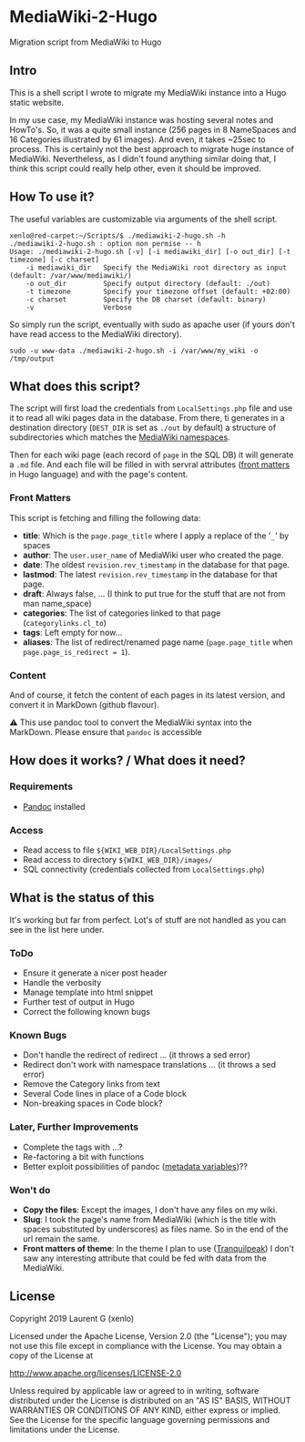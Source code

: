 # MediaWiki-2-Hugo #
Migration script from MediaWiki to Hugo

## Intro ##
This is a shell script I wrote to migrate my MediaWiki instance into a Hugo static website.

In my use case, my MediaWiki instance was hosting several notes and HowTo's. So, it was a quite small instance (256 pages in 8 NameSpaces and 16 Categories illustrated by 61 images). And even, it takes ~25sec to process. This is certainly not the best approach to migrate huge instance of MediaWiki. Nevertheless, as I didn't found anything similar doing that, I think this script could really help other, even it should be improved.

## How To use it? ##
The useful variables are customizable via arguments of the shell script.
```
xenlo@red-carpet:~/Scripts/$ ./mediawiki-2-hugo.sh -h
./mediawiki-2-hugo.sh : option non permise -- h
Usage: ./mediawiki-2-hugo.sh [-v] [-i mediawiki_dir] [-o out_dir] [-t timezone] [-c charset]
    -i mediawiki_dir   Specify the MediaWiki root directory as input (default: /var/www/mediawiki/)
    -o out_dir         Specify output directory (default: ./out)
    -t timezone        Specify your timezone offset (default: +02:00)
    -c charset         Specify the DB charset (default: binary)
    -v                 Verbose
```

So simply run the script, eventually with sudo as apache user (if yours don't have read access to the MediaWiki directory).
```
sudo -u www-data ./mediawiki-2-hugo.sh -i /var/www/my_wiki -o /tmp/output
```

## What does this script? ##
The script will first load the credentials from `LocalSettings.php` file and use it to read all wiki pages data in the database.
From there, ti generates in a destination directory (`DEST_DIR` is set as `./out` by default) a structure of subdirectories which matches the [MediaWiki namespaces](https://www.mediawiki.org/wiki/Manual:Namespace#Built-in_namespaces).

Then for each wiki page (each record of `page` in the SQL DB) it will generate a `.md` file. And each file will be filled in with servral attributes ([front matters](https://gohugo.io/content-management/front-matter/) in Hugo language) and with the page's content.

### Front Matters ###
This script is fetching and filling the following data:
- **title**: Which is the `page.page_title` where I apply a replace of the '`_`' by spaces
- **author**: The `user.user_name` of MediaWiki user who created the page.
- **date**: The oldest `revision.rev_timestamp` in the database for that page.
- **lastmod**: The latest `revision.rev_timestamp` in the database for that page.
- **draft**: Always false, ... (I think to put true for the stuff that are not from man name_space)
- **categories**: The list of categories linked to that page (`categorylinks.cl_to`)
- **tags**: Left empty for now...
- **aliases**: The list of redirect/renamed page name (`page.page_title` when `page.page_is_redirect = 1`).

### Content ###
And of course, it fetch the content of each pages in its latest version, and convert it in MarkDown (github flavour).

:warning: This use pandoc tool to convert the MediaWiki syntax into the MarkDown. Please ensure that `pandoc` is accessible 

## How does it works? / What does it need? ##

### Requirements ###
- [Pandoc](https://pandoc.org/) installed

### Access ###
- Read access to file `${WIKI_WEB_DIR}/LocalSettings.php`
- Read access to directory `${WIKI_WEB_DIR}/images/`
- SQL connectivity (credentials collected from `LocalSettings.php`)

## What is the status of this ##
It's working but far from perfect. Lot's of stuff are not handled as you can see in the list here under.

### ToDo ###
- Ensure it generate a nicer post header
- Handle the verbosity
- Manage template into html snippet
- Further test of output in Hugo
- Correct the following known bugs

### Known Bugs ###
- Don't handle the redirect of redirect ... (it throws a sed error)
- Redirect don't work with namespace translations ... (it throws a sed error)
- Remove the Category links from text
- Several Code lines in place of a Code block
- Non-breaking spaces in Code block?

### Later, Further Improvements ###
- Complete the tags with ...?
- Re-factoring a bit with functions
- Better exploit possibilities of pandoc ([metadata variables](https://pandoc.org/MANUAL.html#metadata-variables))??


### Won't do ###
- **Copy the files**: Except the images, I don't have any files on my wiki.
- **Slug**: I took the page's name from MediaWiki (which is the title with spaces substituted by underscores) as files name. So in the end of the url remain the same.
- **Front matters of theme**: In the theme I plan to use ([Tranquilpeak](https://github.com/kakawait/hugo-tranquilpeak-theme/)) I don't saw any interesting attribute that could be fed with data from the MediaWiki.


## License ##
Copyright 2019 Laurent G (xenlo)

Licensed under the Apache License, Version 2.0 (the "License");
you may not use this file except in compliance with the License.
You may obtain a copy of the License at

http://www.apache.org/licenses/LICENSE-2.0

Unless required by applicable law or agreed to in writing, software
distributed under the License is distributed on an "AS IS" BASIS,
WITHOUT WARRANTIES OR CONDITIONS OF ANY KIND, either express or implied.
See the License for the specific language governing permissions and
limitations under the License.

